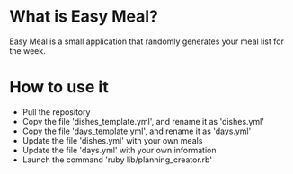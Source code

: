 # What is Easy Meal?

Easy Meal is a small application that randomly generates your meal list for the week.

# How to use it

* Pull the repository
* Copy the file 'dishes_template.yml', and rename it as 'dishes.yml'
* Copy the file 'days_template.yml', and rename it as 'days.yml'
* Update the file 'dishes.yml' with your own meals
* Update the file 'days.yml' with your own information
* Launch the command 'ruby lib/planning_creator.rb'
